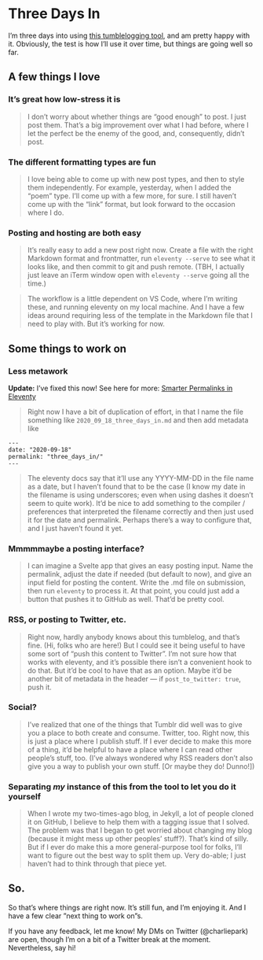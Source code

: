 # Three Days In

I’m three days into using [this tumblelogging tool](https://github.com/charliepark/tumblelog/), and am pretty happy with it. Obviously, the test is how I’ll use it over time, but things are going well so far.

## A few things I love

### It’s great how low-stress it is

>I don’t worry about whether things are “good enough” to post. I just post them. That’s a big improvement over what I had before, where I let the perfect be the enemy of the good, and, consequently, didn’t post.

### The different formatting types are fun

>I love being able to come up with new post types, and then to style them independently. For example, yesterday, when I added the “poem” type. I’ll come up with a few more, for sure. I still haven’t come up with the “link” format, but look forward to the occasion where I do.

### Posting and hosting are both easy

>It’s really easy to add a new post right now. Create a file with the right Markdown format and frontmatter, run `eleventy --serve` to see what it looks like, and then commit to git and push remote. (TBH, I actually just leave an iTerm window open with `eleventy --serve` going all the time.)

>The workflow is a little dependent on VS Code, where I’m writing these, and running eleventy on my local machine. And I have a few ideas around requiring less of the template in the Markdown file that I need to play with. But it’s working for now.

## Some things to work on

### Less metawork

<aside class="callout_box">
  <p><b>Update:</b> I’ve fixed this now! See here for more: <a href="/smarter_permalinks_in_eleventy">Smarter Permalinks in Eleventy</a></p>
</aside>

>Right now I have a bit of duplication of effort, in that I name the file something like `2020_09_18_three_days_in.md` and then add metadata like 

```text
---
date: "2020-09-18"
permalink: "three_days_in/"
---
```

>The eleventy docs say that it’ll use any YYYY-MM-DD in the file name as a date, but I haven’t found that to be the case (I know my date in the filename is using underscores; even when using dashes it doesn’t seem to quite work). It’d be nice to add something to the compiler / preferences that interpreted the filename correctly and then just used it for the date and permalink. Perhaps there’s a way to configure that, and I just haven’t found it yet.

### Mmmmmaybe a posting interface?

>I can imagine a Svelte app that gives an easy posting input. Name the permalink, adjust the date if needed (but default to now), and give an input field for posting the content. Write the .md file on submission, then run `eleventy` to process it. At that point, you could just add a button that pushes it to GitHub as well. That’d be pretty cool.

### RSS, or posting to Twitter, etc.

>Right now, hardly anybody knows about this tumblelog, and that’s fine. (Hi, folks who are here!) But I could see it being useful to have some sort of “push this content to Twitter”. I’m not sure how that works with eleventy, and it’s possible there isn’t a convenient hook to do that. But it’d be cool to have that as an option. Maybe it’d be another bit of metadata in the header — if `post_to_twitter: true`, push it.

### Social?

>I’ve realized that one of the things that Tumblr did well was to give you a place to both create and consume. Twitter, too. Right now, this is just a place where I publish stuff. If I ever decide to make this more of a thing, it’d be helpful to have a place where I can read other people’s stuff, too. (I’ve always wondered why RSS readers don’t also give you a way to publish your own stuff. [Or maybe they do! Dunno!])

### Separating *my* instance of this from the tool to let you do it yourself

>When I wrote my two-times-ago blog, in Jekyll, a lot of people cloned it on GitHub, I believe to help them with a tagging issue that I solved. The problem was that I began to get worried about changing my blog (because it might mess up other peoples’ stuff?). That’s kind of silly. But if I ever do make this a more general-purpose tool for folks, I’ll want to figure out the best way to split them up. Very do-able; I just haven’t had to think through that piece yet.

## So.

So that’s where things are right now. It’s still fun, and I’m enjoying it. And I have a few clear ”next thing to work on”s.

If you have any feedback, let me know! My DMs on Twitter (@charliepark) are open, though I’m on a bit of a Twitter break at the moment. Nevertheless, say hi!